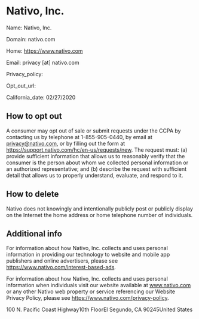 
# Nativo, Inc.

Name: Nativo, Inc.

Domain: nativo.com

Home: https://www.nativo.com

Email: privacy [at] nativo.com

Privacy_policy: 

Opt_out_url: 

California_date: 02/27/2020



## How to opt out

A consumer may opt out of sale or submit requests under the CCPA by contacting us by telephone at 1-855-905-0440, by email at privacy@nativo.com, or by filling out the form at https://support.nativo.com/hc/en-us/requests/new. The request must: (a) provide sufficient information that allows us to reasonably verify that the consumer is the person about whom we collected personal information or an authorized representative; and (b) describe the request with sufficient detail that allows us to properly understand, evaluate, and respond to it.

## How to delete

Nativo does not knowingly and intentionally publicly post or publicly display on the Internet the home address or home telephone number of individuals.

## Additional info

For information about how Nativo, Inc. collects and uses personal information in providing our technology to website and mobile app publishers and online advertisers, please see https://www.nativo.com/interest-based-ads. 

For information about how Nativo, Inc. collects and uses personal information when individuals visit our website available at www.nativo.com or any other Nativo web property or service referencing our Website Privacy Policy, please see https://www.nativo.com/privacy-policy.

100 N. Pacific Coast Highway10th FloorEl Segundo, CA 90245United States

